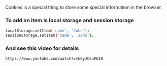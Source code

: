Cookies is a special thing to store some special information in the browser.
### To add an item is local storage and session storage
```bash
localStorage.setItem('name', 'John');
sessionStorage.setItem('name', 'John');
```
### And see this video for details
```bash
https://www.youtube.com/watch?v=k8yJCeuP6I8

```